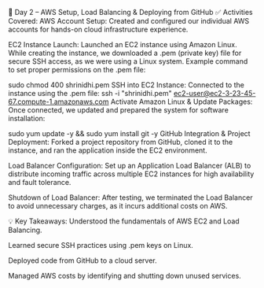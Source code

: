 📅 Day 2 – AWS Setup, Load Balancing & Deploying from GitHub
✅ Activities Covered:
AWS Account Setup:
Created and configured our individual AWS accounts for hands-on cloud infrastructure experience.

EC2 Instance Launch:
Launched an EC2 instance using Amazon Linux. While creating the instance, we downloaded a .pem (private key) file for secure SSH access, as we were using a Linux system.
Example command to set proper permissions on the .pem file:

sudo chmod 400 shrinidhi.pem
SSH into EC2 Instance:
Connected to the instance using the .pem file:
ssh -i "shrinidhi.pem" ec2-user@ec2-3-23-45-67.compute-1.amazonaws.com
Activate Amazon Linux & Update Packages:
Once connected, we updated and prepared the system for software installation:

sudo yum update -y && sudo yum install git -y
GitHub Integration & Project Deployment:
Forked a project repository from GitHub, cloned it to the instance, and ran the application inside the EC2 environment.

Load Balancer Configuration:
Set up an Application Load Balancer (ALB) to distribute incoming traffic across multiple EC2 instances for high availability and fault tolerance.

Shutdown of Load Balancer:
After testing, we terminated the Load Balancer to avoid unnecessary charges, as it incurs additional costs on AWS.

💡 Key Takeaways:
Understood the fundamentals of AWS EC2 and Load Balancing.

Learned secure SSH practices using .pem keys on Linux.

Deployed code from GitHub to a cloud server.

Managed AWS costs by identifying and shutting down unused services.


